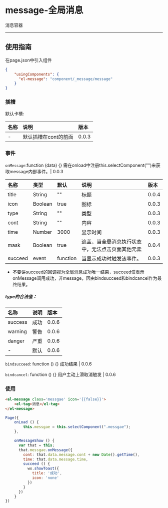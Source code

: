 # message-全局消息

消息容器

---

## 使用指南

在page.json中引入组件

```json
{
    "usingComponents": {
      "el-message": "component/_message/message"
    }
}
```

### 插槽

默认卡槽:

| 名称 | 说明 | 版本 |
| :--- | :--- | :--- |
| - | 默认插槽在cont的前面 | 0.0.3 |

### 事件

`onMessage`:function \(data\) {} 需在onload中注册this.selectComponent\(""\)来获取message内部事件。\| 0.0.3

| 名称 | 类型 | 默认 | 说明 | 版本 |
| :--- | :--- | :--- | :--- | :--- |
| title | String | "" | 标题 | 0.0.4 |
| icon | Boolean | true | 图标 | 0.0.3 |
| type | String | "" | 类型 | 0.0.3 |
| cont | String | "" | 内容 | 0.0.3 |
| time | Number | 3000 | 显示时间 | 0.0.3 |
| mask | Boolean | true | 遮盖，当全局消息执行状态中，无法点击页面其他元素 | 0.0.4 |
| succeed | event | function | 当显示成功时触发该事件。 | 0.0.3 |

* 不要讲succeed的回调视为全局消息成功唯一结果，succeed仅表示onMessage调用成功，非message，因由bindsucceed和bindcancel作为最终结果。

##### type的合法值：

| 名称 | 说明 | 版本 |
| :--- | :--- | :--- |
| success | 成功 | 0.0.6 |
| warning | 警告 | 0.0.6 |
| danger | 严重 | 0.0.6 |
| - | 默认 | 0.0.6 |

`bindsucceed`: function \(\) {} 成功结果 \| 0.0.6

`bindcancel`: function \(\) {} 用户主动上滑取消触发 \| 0.0.6

### 使用

```html
<el-message class='messgae' icon='{{false}}'>
    <el-tag>消息</el-tag>
</el-message>
```

```js
Page({
    onLoad () {
        this.messgae = this.selectComponent(".messgae");
    },

    onMessageShow () {
      var that = this;
      that.messgae.onMessage({
        cont: that.data.message.cont + new Date().getTime(),
        time: that.data.message.time,
        succeed () {
          wx.showToast({
            title: '成功',
            icon: 'none'
          })
        }
      })
    }
})
```



